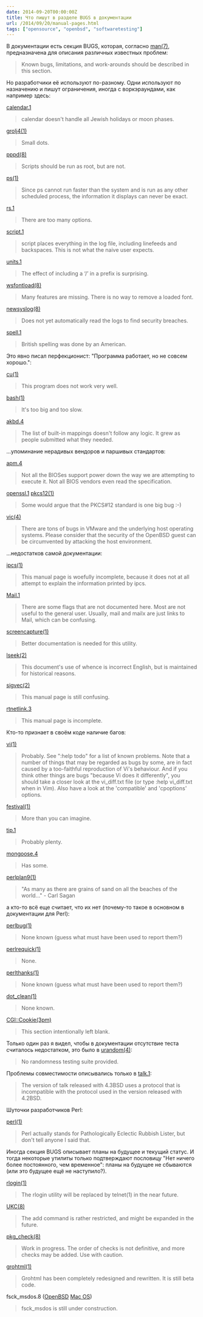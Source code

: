 ```yaml
---
date: 2014-09-20T00:00:00Z
title: Что пишут в разделе BUGS в документации
url: /2014/09/20/manual-pages.html
tags: ["opensource", "openbsd", "softwaretesting"]
---
```


В документации есть секция BUGS, которая, согласно
[man(7)](https://www.openbsd.org/cgi-bin/man.cgi/OpenBSD-current/man7/man.7?query=man&sec=7),
предназначена для описания различных известных проблем:

> Known bugs, limitations, and work-arounds should be described in this section.

Но разработчики её используют по-разному. Одни используют по назначению
и пишут ограничения, иногда с воркэраундами, как например здесь:

<!--
LIMITATIONS
-->

[calendar.1](https://www.openbsd.org/cgi-bin/man.cgi/OpenBSD-current/man1/calendar.1?query=calendar)

> calendar doesn't handle all Jewish holidays or moon phases.

[grolj4(1)](https://developer.apple.com/library/mac/documentation/Darwin/Reference/ManPages/man1/grolj4.1.html)

> Small dots.

[pppd(8)](https://www.openbsd.org/cgi-bin/man.cgi/OpenBSD-current/man8/pppd.8?query=pppd)

> Scripts should be run as root, but are not.

[ps(1)](https://developer.apple.com/library/mac/documentation/Darwin/Reference/ManPages/man1/ps.1.html)

> Since ps cannot run faster than the system
> and is run as any other scheduled process, the information
> it displays can never be exact.

[rs.1](https://www.openbsd.org/cgi-bin/man.cgi/OpenBSD-current/man1/rs.1?query=rs)

> There are too many options.

[script.1](https://www.openbsd.org/cgi-bin/man.cgi/OpenBSD-current/man1/script.1?query=script)

> script places everything in the log file, including
> linefeeds and backspaces. This is not what the naive user expects.

[units.1](https://www.openbsd.org/cgi-bin/man.cgi/OpenBSD-current/man1/units.1?query=units)

> The effect of including a ‘/’ in a prefix is surprising.

[wsfontload(8)](https://www.openbsd.org/cgi-bin/man.cgi/OpenBSD-current/man8/wsfontload.8?query=wsfontload)

> Many features are missing.
> There is no way to remove a loaded font.

[newsyslog(8)](https://developer.apple.com/library/mac/documentation/Darwin/Reference/ManPages/man8/newsyslog.8.html)

> Does not yet automatically read the logs to find security breaches.

[spell.1](https://www.openbsd.org/cgi-bin/man.cgi/OpenBSD-current/man1/spell.1?query=spell)

> British spelling was done by an American.

Это явно писал перфекционист: "Программа работает, но не совсем хорошо.":

[cu(1)](https://developer.apple.com/library/mac/documentation/Darwin/Reference/ManPages/man1/cu.1.html)

> This program does not work very well.

[bash(1)](https://developer.apple.com/library/mac/documentation/Darwin/Reference/ManPages/man1/bash.1.html)

> It's too big and too slow.

[akbd.4](https://www.openbsd.org/cgi-bin/man.cgi/OpenBSD-current/man4/akbd.4?query=akbd)

> The list of built-in mappings doesn't follow any logic.
> It grew as people submitted what they needed.

<!--
[dhcpd.8](https://www.openbsd.org/cgi-bin/man.cgi/OpenBSD-current/man8/dhcpd.8?query=dhcpd)

> We realize that it would be nice if one could send
> a SIGHUP to the server and have it reload the database.
> This is not technically impossible, but it would require
> a great deal of work, our resources are extremely limited,
> and they can be better spent elsewhere. So please don't complain
> about this on the mailing list unless you're prepared
> to fund a project to implement this feature, or prepared to do it yourself.

[rbootd(8)](https://www.openbsd.org/cgi-bin/man.cgi/OpenBSD-current/man8/rbootd.8?query=rbootd)

> If multiple servers are started on the same interface,
> each will receive and respond to the same boot packets.

[mount(8)](https://developer.apple.com/library/mac/documentation/Darwin/Reference/ManPages/man8/mount.8.html)

> It is possible for a corrupted file system to cause a crash.

[portmap(8)](https://www.openbsd.org/cgi-bin/man.cgi/OpenBSD-current/man8/portmap.8?query=portmap)

> If portmap crashes, all servers must be restarted.

[atactl.8](https://www.openbsd.org/cgi-bin/man.cgi/OpenBSD-current/man8/atactl.8?query=atactl)

> The output from the identify command is rather ugly.

[growfs.8](https://www.openbsd.org/cgi-bin/man.cgi/OpenBSD-current/man8/growfs.8?query=growfs)

> Filesystems must be checked with fsck(8) after enlarging.

[umct(4)](https://www.openbsd.org/cgi-bin/man.cgi/OpenBSD-current/man4/umct.4?query=umct)

> This driver is not known to work currently.

[at(1)](https://developer.apple.com/library/mac/documentation/Darwin/Reference/ManPages/man1/at.1.html)

> Specifying a date past 2038 may not work on some systems.

[com.4](https://www.openbsd.org/cgi-bin/man.cgi/OpenBSD-current/man4/com.4?query=com)

> Data loss is possible on busy systems with unbuffered UARTs at high speed.
> The name of this driver and the constants which define
> the locations of the various serial ports are holdovers from DOS.

[sdiff.1](https://www.openbsd.org/cgi-bin/man.cgi/OpenBSD-current/man1/sdiff.1?query=sdiff)

> sdiff may not work with binary data.

[write.1](https://www.openbsd.org/cgi-bin/man.cgi/OpenBSD-current/man1/write.1?query=write)

> The “EOF” message seen when the other write terminates
> is indistinguishable from that party simply typing “EOF”
> to make you believe that any future messages did not come from them.
> Especially messages such as:
> [1] Done rm -rf *

[ipsec.4](https://www.openbsd.org/cgi-bin/man.cgi/OpenBSD-current/man4/ipsec.4?query=ipsec)

> There's a lot more to be said on this subject. This is
> just a beginning. At the moment the socket options are not fully implemented.

[watchdog(4)](https://www.openbsd.org/cgi-bin/man.cgi/OpenBSD-current/man4/watchdog.4?query=watchdog)

> For systems with multiple watchdog timers available, only a singleV
> one can be used at a time.
> There is currently no way of selecting which device is used; the first
> discovered by the kernel is selected.

[bc.1](https://www.openbsd.org/cgi-bin/man.cgi/OpenBSD-current/man1/bc.1?query=bc)

> ‘Quit’ is interpreted when read, not when executed.
> Some non-portable extensions, as found in the
> GNU version of the bc utility are not implemented (yet).

[locale.1](https://www.openbsd.org/cgi-bin/man.cgi/OpenBSD-current/man1/locale.1?query=locale)

> The list of supported locales is perpetually incomplete.

[mopchk.1](https://www.openbsd.org/cgi-bin/man.cgi/OpenBSD-current/man1/mopchk.1?query=mopchk)

> In some implementations the same interface can occur more than once.

[bzdiff(1)](https://developer.apple.com/library/mac/documentation/Darwin/Reference/ManPages/man1/bzdiff.1.html)

> Messages from the cmp or diff programs refer
> to temporary filenames instead of those specified.

[uguru(4)](https://www.openbsd.org/cgi-bin/man.cgi/OpenBSD-current/man4/uguru.4?query=uguru)

> Interrupt support is unimplemented.

[rwho(1)](https://developer.apple.com/library/mac/documentation/Darwin/Reference/ManPages/man1/rwho.1.html)

> This is unwieldy when the number of machines on the local net is large.

[audit(2)](https://developer.apple.com/library/mac/documentation/Darwin/Reference/ManPages/man2/audit.2.html)

> The kernel does not fully validate that the argument passed is syntactically
> valid BSM. Submitting invalid audit records may corrupt the audit log.

[ls(1)](https://developer.apple.com/library/mac/documentation/Darwin/Reference/ManPages/man1/ls.1.html)

> To maintain backward compatibility, the relationships
> between the many options are quite complex.
-->

<!--
VENDOR's BULLSHIT
-->

...упоминание нерадивых вендоров и паршивых стандартов:

[apm.4](https://www.openbsd.org/cgi-bin/man.cgi/OpenBSD-current/man4/i386/apm.4?query=apm)

> Not all the BIOSes support power down the way we are attempting to execute it.
> Not all BIOS vendors even read the specification.

[openssl.1](https://www.openbsd.org/cgi-bin/man.cgi/OpenBSD-current/man1/openssl.1?query=openssl)
[pkcs12(1)](https://developer.apple.com/library/mac/documentation/Darwin/Reference/ManPages/man1/pkcs12.1ssl.html)

> Some would argue that the PKCS#12 standard is one big bug :-)

[vic(4)](https://www.openbsd.org/cgi-bin/man.cgi/OpenBSD-current/man4/vic.4?query=vic)

> There are tons of bugs in VMware and the underlying
> host operating systems. Please consider that the security of
> the OpenBSD guest can be circumvented by attacking the host environment.

<!--
DOCUMENTATION
-->

...недостатков самой документации:

[ipcs(1)](https://developer.apple.com/library/mac/documentation/Darwin/Reference/ManPages/man1/ipcs.1.html)

> This manual page is woefully incomplete, because
> it does not at all attempt to explain the information printed by ipcs.

[Mail.1](https://www.openbsd.org/cgi-bin/man.cgi/OpenBSD-current/man1/Mail.1?query=Mail)

> There are some flags that are not documented here.
> Most are not useful to the general user. Usually, mail and mailx
> are just links to Mail, which can be confusing.

[screencapture(1)](https://developer.apple.com/library/mac/documentation/Darwin/Reference/ManPages/man1/screencapture.1.html)

> Better documentation is needed for this utility.

[lseek(2)](https://developer.apple.com/library/mac/documentation/Darwin/Reference/ManPages/man2/lseek.2.html)

> This document's use of whence is incorrect English, but is maintained for
> historical reasons.

[sigvec(2)](https://developer.apple.com/library/mac/documentation/Darwin/Reference/ManPages/man2/sigvec.2.html)

> This manual page is still confusing.

[rtnetlink.3](http://man7.org/linux/man-pages/man3/rtnetlink.3.html)

> This manual page is incomplete.

<!--
BUGS
-->

Кто-то признает в своём коде наличие багов:

[vi(1)](https://developer.apple.com/library/mac/documentation/Darwin/Reference/ManPages/man1/vi.1.html)

> Probably. See ":help todo" for a list of known problems.
> Note that a number of things that may be regarded as bugs by some,
> are in fact caused by a too-faithful reproduction of Vi's behaviour.
> And if you think other things are bugs "because Vi does it differently",
> you should take a closer look at the vi_diff.txt file
> (or type :help vi_diff.txt when in Vim). Also have a look
> at the 'compatible' and 'cpoptions' options.

[festival(1)](https://linux.die.net/man/1/festival)

> More than you can imagine.

[tip.1](https://www.openbsd.org/cgi-bin/man.cgi/OpenBSD-current/man1/tip.1?query=tip)

> Probably plenty.

[mongoose.4](https://www.openbsd.org/cgi-bin/man.cgi/OpenBSD-current/man4/hppa/mongoose.4?query=mongoose)

> Has some.

[perlplan9(1)](https://developer.apple.com/library/mac/documentation/Darwin/Reference/ManPages/man1/perlplan9.1.html)

> "As many as there are grains of sand on all the
> beaches of the world..." - Carl Sagan

а кто-то всё еще считает, что их нет (почему-то такое в основном в документации для Perl):

[perlbug(1)](https://developer.apple.com/library/mac/documentation/Darwin/Reference/ManPages/man1/perlbug.1.html)

> None known (guess what must have been used to report them?)

[perlrequick(1)](https://developer.apple.com/library/mac/documentation/Darwin/Reference/ManPages/man1/perlrequick.1.html)

> None.

[perlthanks(1)](https://developer.apple.com/library/mac/documentation/Darwin/Reference/ManPages/man1/perlthanks.1.html)

> None known (guess what must have been used to report them?)

[dot_clean(1)](https://developer.apple.com/library/mac/documentation/Darwin/Reference/ManPages/man1/cu.1.html)

> None known.

[CGI::Cookie(3pm)](https://developer.apple.com/library/mac/documentation/Darwin/Reference/ManPages/man3/CGI__Cookie.3pm.html)

> This section intentionally left blank.

<!--
UNIQUE
-->

Только один раз я видел, чтобы в документации отсутствие теста
считалось недостатком, это было в [urandom(4)](https://www.openbsd.org/cgi-bin/man.cgi/OpenBSD-current/man4/urandom.4?query=urandom):

> No randomness testing suite provided.

Проблемы совместимости описывались только в [talk.1](https://www.openbsd.org/cgi-bin/man.cgi/OpenBSD-current/man1/talk.1?query=talk):

> The version of talk released with 4.3BSD uses a protocol
> that is incompatible with the protocol used in the version released with 4.2BSD.

Шуточки разработчиков Perl:

[perl(1)](https://developer.apple.com/library/mac/documentation/Darwin/Reference/ManPages/man1/perl.1.html)

> Perl actually stands for Pathologically Eclectic
> Rubbish Lister, but don't tell anyone I said that.

<!--
PLANS TO FUTURE
-->

Иногда секция BUGS описывает планы на будущее и текущий статус.
И тогда некоторые утилиты только подтверждают пословицу "Нет ничего более постоянного, чем временное":
планы на будущее не сбываются (или это будущее ещё не наступило?).

[rlogin(1)](https://developer.apple.com/library/mac/documentation/Darwin/Reference/ManPages/man1/rlogin.1.html)

> The rlogin utility will be replaced by telnet(1) in the near future.

[UKC(8)](https://www.openbsd.org/cgi-bin/man.cgi/OpenBSD-current/man8/UKC.8?query=UKC)

> The add command is rather restricted, and might be expanded in the future.

[pkg_check(8)](https://www.openbsd.org/cgi-bin/man.cgi/OpenBSD-current/man8/pkg_check.8?query=pkg%5fcheck)

> Work in progress. The order of checks is not definitive,
> and more checks may be added. Use with caution.

[grohtml(1)](https://developer.apple.com/library/mac/documentation/Darwin/Reference/ManPages/man1/grohtml.1.html)

> Grohtml has been completely redesigned and rewritten. It is still beta code.

fsck_msdos.8 ([OpenBSD](https://www.openbsd.org/cgi-bin/man.cgi/OpenBSD-current/man8/fsck_msdos.8?query=fsck%5fmsdos)
[Mac OS](https://developer.apple.com/library/mac/documentation/Darwin/Reference/ManPages/man8/fsck_msdos.8.html))

> fsck_msdos is still under construction.

<br><br>

<!--
[mailwrapper(8)](https://www.openbsd.org/cgi-bin/man.cgi/OpenBSD-current/man8/mailwrapper.8?query=mailwrapper)

> The entire reason this program exists is a crock.
> Instead, a command for how to submit mail should be
> standardized, and all the "behave differently if invoked
> with a different name" behavior of things like mailq(8) should go away.

[pac(8)](https://www.openbsd.org/cgi-bin/man.cgi/OpenBSD-current/man8/pac.8?query=pac)

> The relationship between the computed price and reality is as yet unknown.

[mklocale(1)](https://developer.apple.com/library/mac/documentation/Darwin/Reference/ManPages/man1/mklocale.1.html)

> The mklocale utility is overly simplistic.

[netstat(1)](https://developer.apple.com/library/mac/documentation/Darwin/Reference/ManPages/man1/netstat.1.html)

> The notion of errors is ill-defined.

[what(1)](https://developer.apple.com/library/mac/documentation/Darwin/Reference/ManPages/man1/what.1.html)

> As BSD is not licensed to distribute SCCS.
> This is a rewrite of the what command which is part of SCCS;
> it may not behave in exactly the same manner as that command does.
-->
